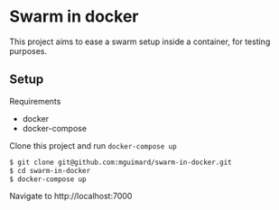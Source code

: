 # Swarm in docker

This project aims to ease a swarm setup inside a container, for testing purposes.

## Setup

Requirements

* docker
* docker-compose

Clone this project and run `docker-compose up`

```sh
$ git clone git@github.com:mguimard/swarm-in-docker.git
$ cd swarm-in-docker
$ docker-compose up
```

Navigate to http://localhost:7000

